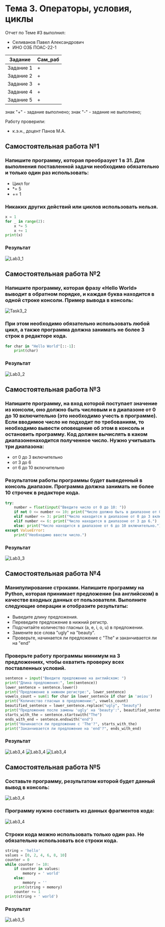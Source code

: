 # Тема 3. Операторы, условия, циклы
Отчет по Теме #3 выполнил:
- Селиванов Павел Александрович
- ИНО ОЗБ ПОАС-22-1

| Задание    | Сам_раб |
|------------|---------|
| Задание 1  | +       |
| Задание 2  | +       |
| Задание 3  | +       |
| Задание 4  | +       |
| Задание 5  | +       |

знак "+" - задание выполнено; знак "-" - задание не выполнено;

Работу проверили:
- к.э.н., доцент Панов М.А.

## Самостоятельная работа №1
### Напишите программу, которая преобразует 1 в 31. Для выполнения поставленной задачи необходимо обязательно и только один раз использовать:
* Цикл for
* *= 5
* += 1
### Никаких других действий или циклов использовать нельзя.

```python
x = 1
for _ in range(2):
    x *= 5
    x += 1
print(x)
```
### Результат
![Lab3_1](./img/Lab3_1.png)

## Самостоятельная работа №2
### Напишите программу, которая фразу «Hello World» выводит в обратном порядке, и каждая буква находится в одной строке консоли. Пример вывода в консоль:
![Task3_2](./img/Task3_2.png)
### При этом необходимо обязательно использовать любой цикл, а также программа должна занимать не более 3 строк в редакторе кода.

```python
for char in "Hello World"[::-1]:
    print(char)
```
### Результат
![Lab3_2](./img/Lab3_2.png)

## Самостоятельная работа №3
### Напишите программу, на вход которой поступает значение из консоли, оно должно быть числовым и в диапазоне от 0 до 10 включительно (это необходимо учесть в программе). Если вводимое число не подходит по требованиям, то необходимо вывести оповещение об этом в консоль и остановить программу. Код должен вычислять в каком диапазоненаходится полученное число. Нужно учитывать три диапазона:
* от 0 до 3 включительно
* от 3 до 6
* от 6 до 10 включительно
### Результатом работы программы будет выведенный в консоль диапазон. Программа должна занимать не более 10 строчек в редакторе кода.

```python
try:
    number = float(input("Введите число от 0 до 10: "))
    if not 0 <= number <= 10: print("Число должно быть в диапазоне от 0 до 10.")
    elif number <= 3: print("Число находится в диапазоне от 0 до 3 включительно.")
    elif number <= 6: print("Число находится в диапазоне от 3 до 6.")
    else: print("Число находится в диапазоне от 6 до 10 включительно.")
except ValueError:
    print("Необходимо ввести число.")
```
### Результат
![Lab3_3](./img/Lab3_3.png)

## Самостоятельная работа №4
### Манипулирование строками. Напишите программу на Python, которая принимает предложение (на английском) в качестве входных данных от пользователя. Выполните следующие операции и отобразите результаты:
* Выведите длину предложения.
* Переведите предложение в нижний регистр.
* Подсчитайте количество гласных (a, e, i, o, u) в предложении.
* Замените все слова "ugly" на "beauty".
* Проверьте, начинается ли предложение с "The" и заканчивается
ли на "end"
### Проверьте работу программы минимум на 3 предложениях, чтобы охватить проверку всех поставленных условий.

```python
sentence = input("Введите предложение на английском: ")
print("Длина предложения:", len(sentence))
lower_sentence = sentence.lower()
print("Предложение в нижнем регистре:", lower_sentence)
vowels_count = sum(1 for char in lower_sentence if char in 'aeiou')
print("Количество гласных в предложении:", vowels_count)
beautified_sentence = lower_sentence.replace("ugly", "beauty")
print("Предложение после замены 'ugly' на 'beauty':", beautified_sentence)
starts_with_the = sentence.startswith("The")
ends_with_end = sentence.endswith("end")
print("Начинается ли предложение с 'The'?", starts_with_the)
print("Заканчивается ли предложение на 'end'?", ends_with_end)
```
### Результат
![Lab3_4](./img/Lab3_4_1.png)
![Lab3_4](./img/Lab3_4_2.png)
![Lab3_4](./img/Lab3_4_3.png)


## Самостоятельная работа №5
### Составьте программу, результатом которой будет данный вывод в консоль:
![Lab3_4](./img/Task3_5_1.png)
### Программу нужно составить из данных фрагментов кода:
![Lab3_4](./img/Task3_5_2.png)
### Строки кода можно использовать только один раз. Не обязательно использовать все строки кода.

```python
string = 'hello'
values = [0, 2, 4, 6, 8, 10]
counter = 0
while counter != 10:
    if counter in values:
        memory = ' world'
    else:
        memory = ''
    print(string + memory)
    counter += 1
print(string + ' world')
```

### Результат
![Lab3_5](./img/Lab3_5.png)